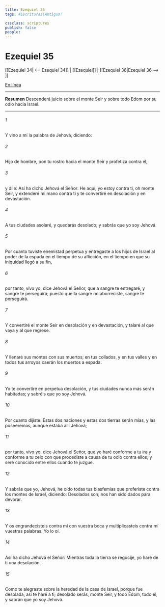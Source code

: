 ```yaml
---
title: Ezequiel 35
tags: #Escrituras\AntiguoT

cssclass: scriptures
publish: false
people:
---
```


# Ezequiel 35
[[Ezequiel 34| <-- Ezequiel 34]] | [[Ezequiel]] | [[Ezequiel 36|Ezequiel 36 --> ]]

[En línea](https://churchofjesuschrist.org/study/scriptures/ot/ezek/35?lang=spa)

---
__Resumen__
Descenderá juicio sobre el monte Seir y sobre todo Edom por su odio hacia Israel.

---
###### 1 
Y vino a mí la palabra de Jehová, diciendo:

###### 2 
Hijo de hombre, pon tu rostro hacia el monte Seir y profetiza contra él,

###### 3 
y dile: Así ha dicho Jehová el Señor: He aquí, yo estoy contra ti, oh monte Seir, y extenderé mi mano contra ti y te convertiré en desolación y en devastación.

###### 4 
A tus ciudades asolaré, y quedarás desolado; y sabrás que yo soy Jehová.

###### 5 
Por cuanto tuviste enemistad perpetua y entregaste a los hijos de Israel al poder de la espada en el tiempo de su aflicción, en el tiempo en que su iniquidad llegó a su fin,

###### 6 
por tanto, vivo yo, dice Jehová el Señor, que a sangre te entregaré, y sangre te perseguirá; puesto que la sangre no aborreciste, sangre te perseguirá.

###### 7 
Y convertiré el monte Seir en desolación y en devastación, y talaré al que vaya y al que regrese.

###### 8 
Y llenaré sus montes con sus muertos; en tus collados, y en tus valles y en todos tus arroyos caerán los muertos a espada.

###### 9 
Yo te convertiré en perpetua desolación, y tus ciudades nunca más serán habitadas; y sabréis que yo soy Jehová.

###### 10 
Por cuanto dijiste: Estas dos naciones y estas dos tierras serán mías, y las poseeremos, aunque estaba allí Jehová;

###### 11 
por tanto, vivo yo, dice Jehová el Señor, que yo haré conforme a tu ira y conforme a tu celo con que procediste a causa de tu odio contra ellos; y seré conocido entre ellos cuando te juzgue.

###### 12 
Y sabrás que yo, Jehová, he oído todas tus blasfemias que proferiste contra los montes de Israel, diciendo: Desolados son; nos han sido dados para devorar.

###### 13 
Y os engrandecisteis contra mí con vuestra boca y multiplicasteis contra mí vuestras palabras. Yo lo oí.

###### 14 
Así ha dicho Jehová el Señor: Mientras toda la tierra se regocije, yo haré de ti una desolación.

###### 15 
Como te alegraste sobre la heredad de la casa de Israel, porque fue desolada, así te haré a ti; desolado serás, monte Seir, y todo Edom, todo él; y sabrán que yo soy Jehová.

